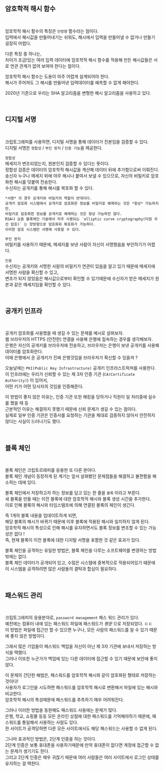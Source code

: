 ## 암호학적 해시 함수

<br/>

암호학적 해시 함수의 특징은 `단방향` 함수라는 점이다.   
입력에서 해시값을 만들어내기는 쉬워도, 해시에서 입력을 만들어낼 수 없거나 만들기 굉장히 어렵다.   

다른 특징 중 하나는,      
차이가 조금!있는 여러 입력 데이터에 암호학적 해시 함수를 적용해 만든 해시값들은 서로 연관 관계가 없어 보여야 한다는 점이다.

암호학적 해시 함수는 도용이 아주 어렵게 설계되어야 한다.   
해시가 주어져도 그 해시를 만들어낸 입력데이터를 예측할 수 없게 해야한다.   

2020년 기준으로 우리는 SHA 알고리즘을 변형한 해시 알고리즘을 사용하고 있다.

<br/>

## 디지털 서명

<br/>

크립토그래피를 사용하면, 디지털 서명을 통해 데이터가 진본임을 검증할 수 있다.   
디지털 서명은 `정합성` / `부인 방지` / `인증 기능`을 제공한다.   

`정합성`     
메세지가 변조되었는지, 원본인지 검증할 수 있다는 뜻이다.   
정합성 검증은 데이터의 암호학적 해시값을 계산해 데이터 뒤에 추가함으로써 이뤄진다.     
송신자 누구나 메세지 뒤에 아무 해시나 붙여서 보낼 수 있으므로, 자신의 비밀키로 암호화한 해시를 덧붙여 전송한다.   
수신자는 공개키를 통해 해시를 복호화 할 수 있다.   

```
*서명* 의 경우 공개키와 비밀키의 역할이 반대이다.   
공개키 암호화 시스템에서 공개키로 암호화한 정보를 비밀키로 해제하는 것은 *항상* 가능하지만,   
비밀키로 암호화한 정보를 공개키로 해제하는 것은 항상 가능하진 않다.   
RSA나 요즘 블록체인 기술에서 자주 사용되는 `elliptic curve cryptography(타원 곡선 암호)` 는 양방향으로 암호화와 복호화가 가능하다.   
이러한 암호 시스템만 서명에 사용할 수 있다.
```

`부인 방지`    
비밀키를 사용하기 때문에, 메세지를 보낸 사람이 자신이 서명했음을 부인하기가 어렵다.   

`인증`    
수신자는 공개키와 서명한 사람의 비밀키가 연관이 있음을 알고 있기 때문에 메세지에 서명한 사람을 확신할 수 있고,     
변조가 되지 않았음은 해시값으로부터 확인할 수 있기때문에 수신자가 받은 메세지가 원본과 같은 메세지임을 확인할 수 있다.

<br/>

## 공개키 인프라

<br/>

공개키 암호화를 사용했을 때 생길 수 있는 문제를 예시로 살펴보자.   
웹 브라우저의 HTTPS (안전한) 연결을 사용해 은행에 접속하는 경우를 생각해보자.   
은행은 자신의 공개키를 브라우저에 전송하고, 브라우저는 은행이 보낸 공개키를 사용해 데이터를 암호화한다.   
이때 은행에서 온 공개키가 진짜 은행것임을 브라우저가 확신할 수 있을까 ?

오늘날에는 `PKI(Public Key Infrastructure)` 공개키 인프라스트럭쳐를 사용한다.   
이 인프라에는 우리가 신뢰할 수 있는 제 3자 인증 기관 (`CA(Certificate Authority)`) 이 있어서,   
어떤 키가 어떤 당사자의 것임을 인증해준다.   

이 방법이 좋지 않은 이유는, 인증 기관 또한 해킹을 당하거나 직원이 일 처리중에 실수를 했을 때 등   
근본적인 이유는 해결하지 못했기 때문에 신뢰 문제가 생길 수 있는 점이다.   
실제로 일부 인증 기관은 인증서를 요청하는 기관을 제대로 검증하지 않아서 안전하지 않다는 사실이 드러나기도 했다.

<br/>

## 블록 체인

<br/>

블록 체인은 크립토르래피를 응용한 또 다른 분야다.   
블록 체인 개념이 등장하게 된 계기는 앞서 살펴봤던 문제점들을 해결하고 불편함을 해소하는 데에 있다.   

블록 체인에서 저장하고자 하는 정보를 담고 있는 한 줄을 `블록` 이라고 부른다.   
새 블록을 만들 때는 이전 블록에 대한 암호학적 해시와 블록 생성 시간을 추가한다.   
이로 인해 블록의 해시와 타임스탬프에 의해 연결된 블록의 체인이 생긴다.   

즉 1개의 블록 내용을 업데이트하게 되면,    
해당 블록의 해시가 바뀌기 때문에 이후 블록에 적용된 해시와 일치하지 않게 된다.   
암호학적 해시의 특성으로 인해 해시를 유지하면서도 블록 정보를 변조할 수 있는 가능성은 없다 !   
즉, 현재 블록이 이전 블록에 대한 디지털 서명을 포함한 것 같은 효과가 있다.   

블록 체인을 공격하는 유일한 방법은, 블록 체인을 다루는 소프트웨어를 변경하는 방법밖에는 없다.   
블록 체인 데이터가 공개되어 있고, 수많은 시스템에 중복적으로 적용되어있기 떄문에 이 시스템을 공격하려면 많은 사람들의 결탁과 합심이 필요하다.

<br/>

## 패스워드 관리

<br/>

크립토그래피의 응용분야로, `password management` 패스 워드 관리가 있다.   
예전에는 컴퓨터 내에 있는 패스워드 파일에 패스워드가 *평문* 으로 저장되었다. ㄷㄷ   
이 방법은 파일에 접근만 할 수 있으면 누구나, 모든 사람의 패스워드를 알 수 있기 때문에 좋지 않은 방법이다.   

그래서 많은 기업들이 패스워드 백업을 자신이 아닌 제 3자 기관에 보내서 저장하는 방식을 택했다.   
그러나 이또한 누군가가 백업에 있는 다른 데이터에 접근할 수 있기 때문에 보안에 좋지 않다.   

이 문제의 간단한 해법은, 패스워드를 암호학적 해시와 같이 암호화된 형태로 저장하는 것이다!   
사용자가 로그인을 시도하면 패스워드를 암호학적 해시로 변환해서 파일에 있는 해시와 비교한다.   
암호학적 해시의 특성때문에 패스워드를 추측하기 매우 어려워진다.   

그러나 이러한 방법을 동원해도 패스워드 사용에는 문제가 많다.   
은행, 학교, 쇼핑몰 등등 모든 온라인 상점에 대한 패스워드를 기억해야하기 때문에, 패스워드를 통일해서 사용하는 사람도 있다.   
한 사이트가 공격당하면 다른 모든 사이트에서도 해당 패스워드는 사용할 수 없게 된다.   

그나마 효과적인 방법은, 2단계 인증을 하는 것이다.    
2단계 인증은 보통 휴대폰을 사용하기때문에 만약 휴대폰이 없다면 계정에 접근할 수 없는 문제가 생기기도 한다.   
그리고 2단계 인증은 매우 귀찮기 때문에 여러 사람들은 여러 사이트에서 로그인 상태를 유지하는 걸 택한다.

<br/>
